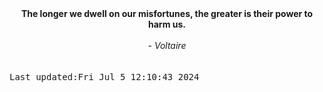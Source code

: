
<div align="center"><b><span>The longer we dwell on our misfortunes, the greater is their power to harm us.</span></b><br><br><i> - Voltaire</i></div>
<br><br><kbd>Last updated:Fri Jul  5 12:10:43 2024</kbd>